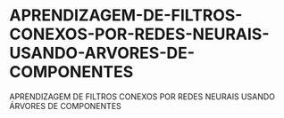 # APRENDIZAGEM-DE-FILTROS-CONEXOS-POR-REDES-NEURAIS-USANDO-ARVORES-DE-COMPONENTES
APRENDIZAGEM DE FILTROS CONEXOS POR REDES NEURAIS USANDO ÁRVORES DE COMPONENTES

